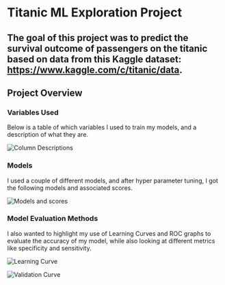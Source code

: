 # Titanic ML Exploration Project

The goal of this project was to predict the survival outcome of passengers on the titanic based on data from this Kaggle dataset: https://www.kaggle.com/c/titanic/data.
---
## Project Overview

### Variables Used

Below is a table of which variables I used to train my models, and a description of what they are.

![Column Descriptions](https://github.com/lwilsen/IEX_Training/blob/main/Titanic/Images/Screenshot%202024-04-23%20at%208.46.46%E2%80%AFAM.png)

### Models

I used a couple of different models, and after hyper parameter tuning, I got the following models and associated scores.

![Models and scores](https://github.com/lwilsen/IEX_Training/blob/main/Titanic/Images/Screenshot%202024-05-01%20at%203.28.13%E2%80%AFPM.png)

### Model Evaluation Methods

I also wanted to highlight my use of Learning Curves and ROC graphs to evaluate the accuracy of my model, while also looking at different metrics like specificity and sensitivity.

![Learning Curve](https://github.com/lwilsen/IEX_Training/blob/main/Titanic/Images/Screenshot%202024-04-23%20at%208.48.06%E2%80%AFAM.png)

![Validation Curve](https://github.com/lwilsen/IEX_Training/blob/main/Titanic/Images/Screenshot%202024-04-23%20at%208.48.19%E2%80%AFAM.png)
